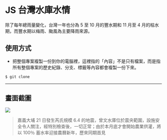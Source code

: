 # JS 台灣水庫水情

除了每年總雨量變化，台灣一年也分為 5 至 10 月的豐水期和 11 月至 4 月的枯水期，而豐水期以梅雨、颱風為主要降雨來源。

## 使用方式
- 把整個專案複製一份到你的電腦裡，這裡指的「內容」不是只有檔案，而是指所有整個專案的歷史紀錄、分支、標籤等內容都會複製一份下來。
```sh
$ git clone
```

----

## 畫面截圖
![](https://i.imgur.com/XIqJMs1.png)
> 嘉義大埔 21 日發生芮氏規模 6.4 的地震，曾文水庫位於震央範圍，設施安全令人關注，經特別檢查後，一切正常；由於本月底才會開始農業供灌，將以 100％ 蓄水率迎接農曆新年，歷來同期首見
